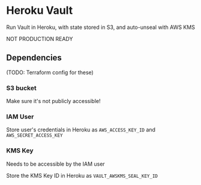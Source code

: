 # Heroku Vault

Run Vault in Heroku, with state stored in S3, and auto-unseal with AWS KMS

NOT PRODUCTION READY

## Dependencies

(TODO: Terraform config for these)

### S3 bucket

Make sure it's not publicly accessible!

### IAM User

Store user's credentials in Heroku as `AWS_ACCESS_KEY_ID` and `AWS_SECRET_ACCESS_KEY`

### KMS Key

Needs to be accessible by the IAM user

Store the KMS Key ID in Heroku as `VAULT_AWSKMS_SEAL_KEY_ID`
